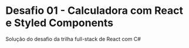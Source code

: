 # Desafio 01 - Calculadora com React e Styled Components

Solução do desafio da trilha full-stack de React com C#
